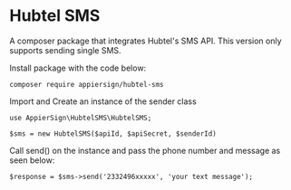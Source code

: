 # Hubtel SMS
A composer package that integrates Hubtel's SMS API. This version only supports sending single SMS. 

Install package with the code below:

```composer require appiersign/hubtel-sms```

Import and Create an instance of the sender class

```
use AppierSign\HubtelSMS\HubtelSMS;

$sms = new HubtelSMS($apiId, $apiSecret, $senderId)
```

Call send() on the instance and pass the phone number and message as seen below:

```
$response = $sms->send('2332496xxxxx', 'your text message');
```
